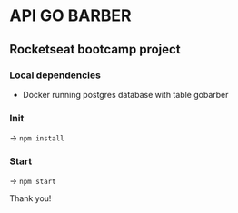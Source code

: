 # API GO BARBER

## Rocketseat bootcamp project

### Local dependencies

- Docker running postgres database with table gobarber

### Init

-> `npm install`

### Start

-> `npm start`

Thank you!
